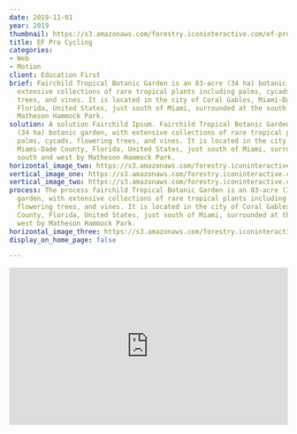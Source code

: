 ```yaml
---
date: 2019-11-01
year: 2019
thumbnail: https://s3.amazonaws.com/forestry.iconinteractive.com/ef-pro2x.jpg
title: EF Pro Cycling
categories:
- Web
- Motion
client: Education First
brief: Fairchild Tropical Botanic Garden is an 83-acre (34 ha) botanic garden, with
  extensive collections of rare tropical plants including palms, cycads, flowering
  trees, and vines. It is located in the city of Coral Gables, Miami-Dade County,
  Florida, United States, just south of Miami, surrounded at the south and west by
  Matheson Hammock Park.
solution: A solution Fairchild Ipsum. Fairchild Tropical Botanic Garden is an 83-acre
  (34 ha) botanic garden, with extensive collections of rare tropical plants including
  palms, cycads, flowering trees, and vines. It is located in the city of Coral Gables,
  Miami-Dade County, Florida, United States, just south of Miami, surrounded at the
  south and west by Matheson Hammock Park.
horizontal_image_two: https://s3.amazonaws.com/forestry.iconinteractive.com/second.jpg
vertical_image_one: https://s3.amazonaws.com/forestry.iconinteractive.com/vert-1.jpg
vertical_image_two: https://s3.amazonaws.com/forestry.iconinteractive.com/vert-2.jpg
process: The process fairchild Tropical Botanic Garden is an 83-acre (34 ha) botanic
  garden, with extensive collections of rare tropical plants including palms, cycads,
  flowering trees, and vines. It is located in the city of Coral Gables, Miami-Dade
  County, Florida, United States, just south of Miami, surrounded at the south and
  west by Matheson Hammock Park.
horizontal_image_three: https://s3.amazonaws.com/forestry.iconinteractive.com/five.jpg
display_on_home_page: false

---
```

<div style="padding:56.25% 0 0 0;position:relative;"><iframe src="https://player.vimeo.com/video/89785909?autoplay=1&title=0&byline=0&portrait=0" style="position:absolute;top:0;left:0;width:100%;height:100%;" frameborder="0" allow="autoplay; fullscreen" allowfullscreen></iframe></div><script src="https://player.vimeo.com/api/player.js"></script>